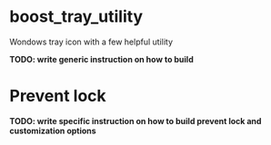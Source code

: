 # boost_tray_utility
Wondows tray icon with a few helpful utility

__TODO: write generic instruction on how to build__

# Prevent lock

__TODO: write specific instruction on how to build prevent lock and customization options__
